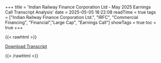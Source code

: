 +++
title = 'Indian Railway Finance Corporation Ltd - May 2025 Earnings Call Transcript Analysis'
date = 2025-05-05 18:22:08
readTime = true
tags = ["Indian Railway Finance Corporation Ltd.", "IRFC", "Commercial Financing", "Financial","Large Cap", "Earnings Call"]
showTags = true
toc = true
+++



{{< rawhtml >}}

<div class="button-container">    
    <a href="https://www.bseindia.com/stockinfo/AnnPdfOpen.aspx?Pname=b18ad999-e723-4bb4-a36d-9cddca14942b.pdf" target="_blank" class="report-button">
      <i class="fas fa-file-pdf"></i> Download Transcript
    </a>
</div>
    
{{< /rawhtml >}}
